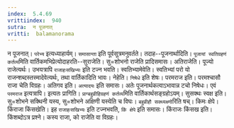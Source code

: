 ```yaml
---
index:  5.4.69
vrittiindex:  940
sutra:  न पूजनात्
vritti:  balamanorama 
---
```


न पूजनात्। `परेभ्य` इत्यध्याहार्यम्। `समासान्ता` इति पूर्वसूत्रमनुवर्तते। तदाह--पूजनार्थादिति। `पूजायां स्वतिग्रहणं कर्तव्य`मिति वार्तिकमभिप्रेत्योदाहरति--सुराजेति। सु=शोभनो राजेति प्रादिसमासः। अतिराजेति। पूज्यो राजेत्यर्थः। उभयत्रापि `राजाहःसखिभ्यः` इति टज्न भवति। स्वतिभ्यामेवेति। स्वतिभ्यां परो यो राजन्शब्दस्तस्मादेवेत्यर्थः, तथा वार्तिकादिति भावः। नेहेति। `निषेधे` इति शेषः। परमराज इति। परमश्चासौ राजा चेति विग्रहः। अतिगव इति। `अत्यादयः` इति समासः। अतेः पूजनार्थकत्वाऽभावान्न टचो निषेधः। एवं `परमराज` इत्यत्रापि। इत्यतः प्रागिति। `प्राग्बहुव्रीहिग्रहणं कर्तव्य`मिति वार्तिकार्थसङ्ग्रहोऽयम्। सुसक्थः स्वक्ष इति। सु=शोभने सक्थिनी यस्य, सु=शोभने अक्षिणी यस्येति च विघः। `बहुव्रीहौ सक्थ्यक्ष्णो`रिति षच्। किमः क्षेपे। किंराजा किंसखेति। इह `राजाहःसखिभ्यः` इति टज्नभवति, `किं क्षेपे` इति समासः। किंराजः किंसख इति। किंशब्दोऽत्र प्रश्ने। कस्य राजा, को राजेति वा विग्रहः। 

